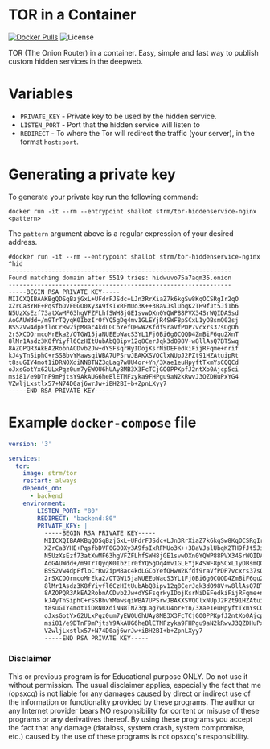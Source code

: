 # TOR in a Container
[![Docker
Pulls](https://img.shields.io/docker/pulls/strm/tor.svg?style=plastic)](https://hub.docker.com/r/strm/tor/)
![License](https://img.shields.io/badge/License-GPL-blue.svg?style=plastic)

TOR (The Onion Router) in a container. Easy, simple and fast way to publish
custom hidden services in the deepweb.

# Variables

- `PRIVATE_KEY` - Private key to be used by the hidden service.
- `LISTEN_PORT` - Port that the hidden service will listen to
- `REDIRECT` - To where the Tor will redirect the traffic (your server), in the
  format `host:port`.

# Generating a private key

To generate your private key run the following command:

```
docker run -it --rm --entrypoint shallot strm/tor-hiddenservice-nginx <pattern>
```

The `pattern` argument above is a regular expression of your desired address.

``` shellsession
#docker run -it --rm --entrypoint shallot strm/tor-hiddenservice-nginx ^hid
--------------------------------------------------------------
Found matching domain after 5519 tries: hidwuvo75a7aqm35.onion
--------------------------------------------------------------
-----BEGIN RSA PRIVATE KEY-----
MIICXQIBAAKBgQDSqBzjGxL+UFdrFJSdc+LJn3RrXiaZ7k6kgSw8KqOCSRgIr2qO
XZrCa3YHE+PqsfbDVF0GO0Xy3A9fsIxRFMUo3K++3BaVJslUbqK2TH9fJt5Ji1b6
N5UzXsEzf73atXwMF63hgVFZFLhfSWH8jGE1svwDXn0YQWP88PVX34SrWQIDASsd
AoGAUWdd+/m9TrTQyqK0IbzIr0fYQ5gDq4mv1GLEYjR4SWF8pSCxL1yOBsmQ02sj
BSS2Vw4dpFfloCrRw2ipM8ac4kdLGCoYefQHwW2Kfdf9raVfPDP7vcxrs37sOgOh
2rSXCOOrmcoMrEka2/OTGW15jaNUEEoWacS3YL1Fj0Bi6g0CQQD4ZmBiF6qu2XnT
8lMr1Asdz3K8fYiyfl6CzHItUubAbQ8ipv12q8CerJqk3dO98V+w8llAsQ7BT5wq
8AZOPQR3AkEA2RobnACDvb2Jw+dYSFsqrHyIDojKsrNiDEFedkiFijRFqme+nrif
kJ4yTnSiphC+rSSBbvYMawsqiWBA7UPSrwJBAKXSVQClxNUpJ2PZt91HZAtuipRt
t8suGIY4mot1iDRN0XdiNN8TNZ3qLag7wUU4or+Yn/3Xae1euHpyftTxmYsCQQCd
oJxsGotYx62ULxPqz0um7yEWOU6hUAy8MB3X3FcTCjGO0PPKpfJ2ntXo0Ajcp5ci
msi81/e9DTnF9mPjtsY9AkAUG6heBlETMFzyka9FHPgu9aN2kRwvJ3QZDHuPxYG4
VZwljLxstlx57+N74D0aj6wrJw+iBH2BI+b+ZpnLXyy7
-----END RSA PRIVATE KEY-----
```

# Example `docker-compose` file

```yml
version: '3'

services:
  tor:
    image: strm/tor
    restart: always
    depends_on:
      - backend
    environment:
        LISTEN_PORT: "80"
        REDIRECT: "backend:80"
        PRIVATE_KEY: |
          -----BEGIN RSA PRIVATE KEY-----
          MIICXQIBAAKBgQDSqBzjGxL+UFdrFJSdc+LJn3RrXiaZ7k6kgSw8KqOCSRgIr2qO
          XZrCa3YHE+PqsfbDVF0GO0Xy3A9fsIxRFMUo3K++3BaVJslUbqK2TH9fJt5Ji1b6
          N5UzXsEzf73atXwMF63hgVFZFLhfSWH8jGE1svwDXn0YQWP88PVX34SrWQIDASsd
          AoGAUWdd+/m9TrTQyqK0IbzIr0fYQ5gDq4mv1GLEYjR4SWF8pSCxL1yOBsmQ02sj
          BSS2Vw4dpFfloCrRw2ipM8ac4kdLGCoYefQHwW2Kfdf9raVfPDP7vcxrs37sOgOh
          2rSXCOOrmcoMrEka2/OTGW15jaNUEEoWacS3YL1Fj0Bi6g0CQQD4ZmBiF6qu2XnT
          8lMr1Asdz3K8fYiyfl6CzHItUubAbQ8ipv12q8CerJqk3dO98V+w8llAsQ7BT5wq
          8AZOPQR3AkEA2RobnACDvb2Jw+dYSFsqrHyIDojKsrNiDEFedkiFijRFqme+nrif
          kJ4yTnSiphC+rSSBbvYMawsqiWBA7UPSrwJBAKXSVQClxNUpJ2PZt91HZAtuipRt
          t8suGIY4mot1iDRN0XdiNN8TNZ3qLag7wUU4or+Yn/3Xae1euHpyftTxmYsCQQCd
          oJxsGotYx62ULxPqz0um7yEWOU6hUAy8MB3X3FcTCjGO0PPKpfJ2ntXo0Ajcp5ci
          msi81/e9DTnF9mPjtsY9AkAUG6heBlETMFzyka9FHPgu9aN2kRwvJ3QZDHuPxYG4
          VZwljLxstlx57+N74D0aj6wrJw+iBH2BI+b+ZpnLXyy7
          -----END RSA PRIVATE KEY-----
```

### Disclaimer

This or previous program is for Educational purpose ONLY. Do not use it without
permission. The usual disclaimer applies, especially the fact that me (opsxcq)
is not liable for any damages caused by direct or indirect use of the
information or functionality provided by these programs. The author or any
Internet provider bears NO responsibility for content or misuse of these
programs or any derivatives thereof. By using these programs you accept the fact
that any damage (dataloss, system crash, system compromise, etc.) caused by the
use of these programs is not opsxcq's responsibility.
